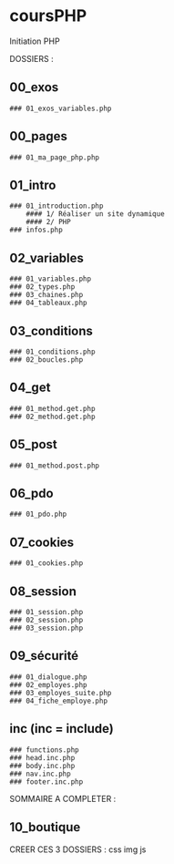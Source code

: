 # coursPHP
Initiation PHP


DOSSIERS :

## 00_exos
    ### 01_exos_variables.php
## 00_pages
    ### 01_ma_page_php.php
## 01_intro
    ### 01_introduction.php
        #### 1/ Réaliser un site dynamique
        #### 2/ PHP
    ### infos.php
## 02_variables
    ### 01_variables.php
    ### 02_types.php
    ### 03_chaines.php
    ### 04_tableaux.php
## 03_conditions
    ### 01_conditions.php
    ### 02_boucles.php
## 04_get
    ### 01_method.get.php
    ### 02_method.get.php
## 05_post
    ### 01_method.post.php
## 06_pdo
    ### 01_pdo.php
## 07_cookies
    ### 01_cookies.php
## 08_session
    ### 01_session.php
    ### 02_session.php
    ### 03_session.php
## 09_sécurité
    ### 01_dialogue.php
    ### 02_employes.php
    ### 03_employes_suite.php
    ### 04_fiche_employe.php
## inc (inc = include)
    ### functions.php
    ### head.inc.php
    ### body.inc.php
    ### nav.inc.php
    ### footer.inc.php

SOMMAIRE A COMPLETER :

## 10_boutique



CREER CES 3 DOSSIERS :
css
img
js
